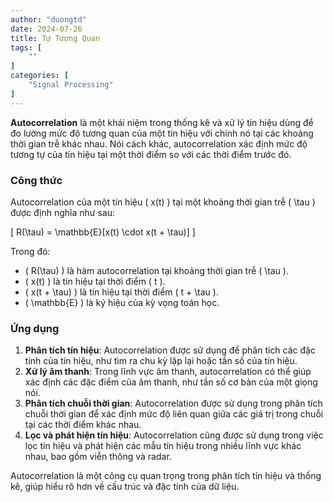 ```yaml
---
author: "duongtd"
date: 2024-07-26
title: Tự Tương Quan
tags: [
    ""
]
categories: [
    "Signal Processing"
]
---
```

**Autocorrelation** là một khái niệm trong thống kê và xử lý tín hiệu dùng để đo lường mức độ tương quan của một tín hiệu với chính nó tại các khoảng thời gian trễ khác nhau. Nói cách khác, autocorrelation xác định mức độ tương tự của tín hiệu tại một thời điểm so với các thời điểm trước đó.

### Công thức

Autocorrelation của một tín hiệu \( x(t) \) tại một khoảng thời gian trễ \( \tau \) được định nghĩa như sau:

\[ R(\tau) = \mathbb{E}[x(t) \cdot x(t + \tau)] \]

Trong đó:

- \( R(\tau) \) là hàm autocorrelation tại khoảng thời gian trễ \( \tau \).
- \( x(t) \) là tín hiệu tại thời điểm \( t \).
- \( x(t + \tau) \) là tín hiệu tại thời điểm \( t + \tau \).
- \( \mathbb{E} \) là ký hiệu của kỳ vọng toán học.

### Ứng dụng

1. **Phân tích tín hiệu**: Autocorrelation được sử dụng để phân tích các đặc tính của tín hiệu, như tìm ra chu kỳ lặp lại hoặc tần số của tín hiệu.
2. **Xử lý âm thanh**: Trong lĩnh vực âm thanh, autocorrelation có thể giúp xác định các đặc điểm của âm thanh, như tần số cơ bản của một giọng nói.
3. **Phân tích chuỗi thời gian**: Autocorrelation được sử dụng trong phân tích chuỗi thời gian để xác định mức độ liên quan giữa các giá trị trong chuỗi tại các thời điểm khác nhau.
4. **Lọc và phát hiện tín hiệu**: Autocorrelation cũng được sử dụng trong việc lọc tín hiệu và phát hiện các mẫu tín hiệu trong nhiều lĩnh vực khác nhau, bao gồm viễn thông và radar.

Autocorrelation là một công cụ quan trọng trong phân tích tín hiệu và thống kê, giúp hiểu rõ hơn về cấu trúc và đặc tính của dữ liệu.
